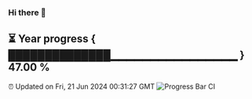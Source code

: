 ### Hi there 👋
⏳ Year progress { ██████████████▁▁▁▁▁▁▁▁▁▁▁▁▁▁▁▁ } 47.00 %
---
⏰ Updated on Fri, 21 Jun 2024 00:31:27 GMT
![Progress Bar CI](https://github.com/Moyi321/Moyi321/workflows/Progress%20Bar%20CI/badge.svg)
